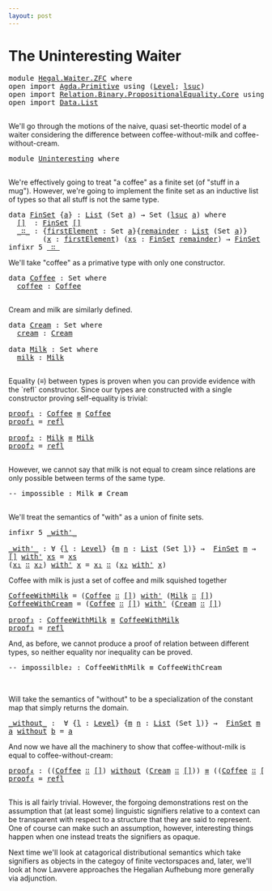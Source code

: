 ```yaml
---
layout: post
---
```


# The Uninteresting Waiter
<pre class="Agda">
<a id="55" class="Keyword">module</a> <a id="62" href="Hegal.Waiter.ZFC.html" class="Module">Hegal.Waiter.ZFC</a> <a id="79" class="Keyword">where</a> 
<a id="86" class="Keyword">open</a> <a id="91" class="Keyword">import</a> <a id="98" href="Agda.Primitive.html" class="Module">Agda.Primitive</a> <a id="113" class="Keyword">using</a> <a id="119" class="Symbol">(</a><a id="120" href="Agda.Primitive.html#423" class="Postulate">Level</a><a id="125" class="Symbol">;</a> <a id="127" href="Agda.Primitive.html#606" class="Primitive">lsuc</a><a id="131" class="Symbol">)</a>
<a id="133" class="Keyword">open</a> <a id="138" class="Keyword">import</a> <a id="145" href="Relation.Binary.PropositionalEquality.Core.html" class="Module">Relation.Binary.PropositionalEquality.Core</a> <a id="188" class="Keyword">using</a> <a id="194" class="Symbol">(</a><a id="195" href="Agda.Builtin.Equality.html#151" class="Datatype Operator">_≡_</a><a id="198" class="Symbol">;</a> <a id="200" href="Relation.Binary.PropositionalEquality.Core.html#830" class="Function Operator">_≢_</a><a id="203" class="Symbol">;</a> <a id="205" href="Agda.Builtin.Equality.html#208" class="InductiveConstructor">refl</a><a id="209" class="Symbol">)</a>
<a id="211" class="Keyword">open</a> <a id="216" class="Keyword">import</a> <a id="223" href="Data.List.html" class="Module">Data.List</a>

</pre>We'll go through the motions of the naive, quasi set-theortic model of a waiter considering the difference between coffee-without-milk and coffee-without-cream.
<pre class="Agda"><a id="403" class="Keyword">module</a> <a id="Uninteresting"></a><a id="410" href="Hegal.Waiter.ZFC.html#410" class="Module">Uninteresting</a> <a id="424" class="Keyword">where</a>

</pre>We're effectively going to treat "a coffee" as a finite set (of "stuff in a mug").  However, we're going to implement the finite set as an inductive list of types so that all stuff is not the same type.
<pre class="Agda">
<a id="643" class="Keyword">data</a> <a id="FinSet"></a><a id="648" href="Hegal.Waiter.ZFC.html#648" class="Datatype">FinSet</a> <a id="655" class="Symbol">{</a><a id="656" href="Hegal.Waiter.ZFC.html#656" class="Bound">a</a><a id="657" class="Symbol">}</a> <a id="659" class="Symbol">:</a> <a id="661" href="Agda.Builtin.List.html#148" class="Datatype">List</a> <a id="666" class="Symbol">(</a><a id="667" class="PrimitiveType">Set</a> <a id="671" href="Hegal.Waiter.ZFC.html#656" class="Bound">a</a><a id="672" class="Symbol">)</a> <a id="674" class="Symbol">→</a> <a id="676" class="PrimitiveType">Set</a> <a id="680" class="Symbol">(</a><a id="681" href="Agda.Primitive.html#606" class="Primitive">lsuc</a> <a id="686" href="Hegal.Waiter.ZFC.html#656" class="Bound">a</a><a id="687" class="Symbol">)</a> <a id="689" class="Keyword">where</a>
  <a id="FinSet.[]"></a><a id="697" href="Hegal.Waiter.ZFC.html#697" class="InductiveConstructor">[]</a>  <a id="701" class="Symbol">:</a> <a id="703" href="Hegal.Waiter.ZFC.html#648" class="Datatype">FinSet</a> <a id="710" href="Agda.Builtin.List.html#185" class="InductiveConstructor">[]</a>
  <a id="FinSet._∷_"></a><a id="715" href="Hegal.Waiter.ZFC.html#715" class="InductiveConstructor Operator">_∷_</a> <a id="719" class="Symbol">:</a> <a id="721" class="Symbol">{</a><a id="722" href="Hegal.Waiter.ZFC.html#722" class="Bound">firstElement</a> <a id="735" class="Symbol">:</a> <a id="737" class="PrimitiveType">Set</a> <a id="741" href="Hegal.Waiter.ZFC.html#656" class="Bound">a</a><a id="742" class="Symbol">}{</a><a id="744" href="Hegal.Waiter.ZFC.html#744" class="Bound">remainder</a> <a id="754" class="Symbol">:</a> <a id="756" href="Agda.Builtin.List.html#148" class="Datatype">List</a> <a id="761" class="Symbol">(</a><a id="762" class="PrimitiveType">Set</a> <a id="766" href="Hegal.Waiter.ZFC.html#656" class="Bound">a</a><a id="767" class="Symbol">)}</a>
        <a id="778" class="Symbol">(</a><a id="779" href="Hegal.Waiter.ZFC.html#779" class="Bound">x</a> <a id="781" class="Symbol">:</a> <a id="783" href="Hegal.Waiter.ZFC.html#722" class="Bound">firstElement</a><a id="795" class="Symbol">)</a> <a id="797" class="Symbol">(</a><a id="798" href="Hegal.Waiter.ZFC.html#798" class="Bound">xs</a> <a id="801" class="Symbol">:</a> <a id="803" href="Hegal.Waiter.ZFC.html#648" class="Datatype">FinSet</a> <a id="810" href="Hegal.Waiter.ZFC.html#744" class="Bound">remainder</a><a id="819" class="Symbol">)</a> <a id="821" class="Symbol">→</a> <a id="823" href="Hegal.Waiter.ZFC.html#648" class="Datatype">FinSet</a> <a id="830" class="Symbol">(</a><a id="831" href="Hegal.Waiter.ZFC.html#722" class="Bound">firstElement</a> <a id="844" href="Agda.Builtin.List.html#200" class="InductiveConstructor Operator">∷</a> <a id="846" href="Hegal.Waiter.ZFC.html#744" class="Bound">remainder</a><a id="855" class="Symbol">)</a>
<a id="857" class="Keyword">infixr</a> <a id="864" class="Number">5</a> <a id="866" href="Hegal.Waiter.ZFC.html#715" class="InductiveConstructor Operator">_∷_</a>
</pre> We'll take "coffee" as a primative type with only one constructor.
<pre class="Agda"><a id="946" class="Keyword">data</a> <a id="Coffee"></a><a id="951" href="Hegal.Waiter.ZFC.html#951" class="Datatype">Coffee</a> <a id="958" class="Symbol">:</a> <a id="960" class="PrimitiveType">Set</a> <a id="964" class="Keyword">where</a>
  <a id="Coffee.coffee"></a><a id="972" href="Hegal.Waiter.ZFC.html#972" class="InductiveConstructor">coffee</a> <a id="979" class="Symbol">:</a> <a id="981" href="Hegal.Waiter.ZFC.html#951" class="Datatype">Coffee</a>

</pre>Cream and milk are similarly defined.
<pre class="Agda"><a id="1035" class="Keyword">data</a> <a id="Cream"></a><a id="1040" href="Hegal.Waiter.ZFC.html#1040" class="Datatype">Cream</a> <a id="1046" class="Symbol">:</a> <a id="1048" class="PrimitiveType">Set</a> <a id="1052" class="Keyword">where</a>
  <a id="Cream.cream"></a><a id="1060" href="Hegal.Waiter.ZFC.html#1060" class="InductiveConstructor">cream</a> <a id="1066" class="Symbol">:</a> <a id="1068" href="Hegal.Waiter.ZFC.html#1040" class="Datatype">Cream</a>
  
<a id="1077" class="Keyword">data</a> <a id="Milk"></a><a id="1082" href="Hegal.Waiter.ZFC.html#1082" class="Datatype">Milk</a> <a id="1087" class="Symbol">:</a> <a id="1089" class="PrimitiveType">Set</a> <a id="1093" class="Keyword">where</a>
  <a id="Milk.milk"></a><a id="1101" href="Hegal.Waiter.ZFC.html#1101" class="InductiveConstructor">milk</a> <a id="1106" class="Symbol">:</a> <a id="1108" href="Hegal.Waiter.ZFC.html#1082" class="Datatype">Milk</a>

</pre>Equality (≡) between types is proven when you can provide evidence with the `refl` constructor. Since our types are constructed with a single constructor proving self-equality is trivial:
<pre class="Agda"><a id="proof₁"></a><a id="1310" href="Hegal.Waiter.ZFC.html#1310" class="Function">proof₁</a> <a id="1317" class="Symbol">:</a> <a id="1319" href="Hegal.Waiter.ZFC.html#951" class="Datatype">Coffee</a> <a id="1326" href="Agda.Builtin.Equality.html#151" class="Datatype Operator">≡</a> <a id="1328" href="Hegal.Waiter.ZFC.html#951" class="Datatype">Coffee</a>
<a id="1335" href="Hegal.Waiter.ZFC.html#1310" class="Function">proof₁</a> <a id="1342" class="Symbol">=</a> <a id="1344" href="Agda.Builtin.Equality.html#208" class="InductiveConstructor">refl</a>

<a id="proof₂"></a><a id="1350" href="Hegal.Waiter.ZFC.html#1350" class="Function">proof₂</a> <a id="1357" class="Symbol">:</a> <a id="1359" href="Hegal.Waiter.ZFC.html#1082" class="Datatype">Milk</a> <a id="1364" href="Agda.Builtin.Equality.html#151" class="Datatype Operator">≡</a> <a id="1366" href="Hegal.Waiter.ZFC.html#1082" class="Datatype">Milk</a>
<a id="1371" href="Hegal.Waiter.ZFC.html#1350" class="Function">proof₂</a> <a id="1378" class="Symbol">=</a> <a id="1380" href="Agda.Builtin.Equality.html#208" class="InductiveConstructor">refl</a>

</pre>However, we cannot say that milk is not equal to cream since relations are only possible between terms of the same type.
<pre class="Agda"><a id="1515" class="Comment">-- impossible : Milk ≢ Cream</a>

</pre>We'll treat the semantics of "with" as a union of finite sets. 
<pre class="Agda"><a id="1617" class="Keyword">infixr</a> <a id="1624" class="Number">5</a> <a id="1626" href="Hegal.Waiter.ZFC.html#1635" class="Function Operator">_with&#39;_</a>

<a id="_with&#39;_"></a><a id="1635" href="Hegal.Waiter.ZFC.html#1635" class="Function Operator">_with&#39;_</a> <a id="1643" class="Symbol">:</a> <a id="1645" class="Symbol">∀</a> <a id="1647" class="Symbol">{</a><a id="1648" href="Hegal.Waiter.ZFC.html#1648" class="Bound">l</a> <a id="1650" class="Symbol">:</a> <a id="1652" href="Agda.Primitive.html#423" class="Postulate">Level</a><a id="1657" class="Symbol">}</a> <a id="1659" class="Symbol">{</a><a id="1660" href="Hegal.Waiter.ZFC.html#1660" class="Bound">m</a> <a id="1662" href="Hegal.Waiter.ZFC.html#1662" class="Bound">n</a> <a id="1664" class="Symbol">:</a> <a id="1666" href="Agda.Builtin.List.html#148" class="Datatype">List</a> <a id="1671" class="Symbol">(</a><a id="1672" class="PrimitiveType">Set</a> <a id="1676" href="Hegal.Waiter.ZFC.html#1648" class="Bound">l</a><a id="1677" class="Symbol">)}</a> <a id="1680" class="Symbol">→</a>  <a id="1683" href="Hegal.Waiter.ZFC.html#648" class="Datatype">FinSet</a> <a id="1690" href="Hegal.Waiter.ZFC.html#1660" class="Bound">m</a> <a id="1692" class="Symbol">→</a>  <a id="1695" href="Hegal.Waiter.ZFC.html#648" class="Datatype">FinSet</a> <a id="1702" href="Hegal.Waiter.ZFC.html#1662" class="Bound">n</a> <a id="1704" class="Symbol">→</a> <a id="1706" href="Hegal.Waiter.ZFC.html#648" class="Datatype">FinSet</a> <a id="1713" class="Symbol">(</a><a id="1714" href="Hegal.Waiter.ZFC.html#1660" class="Bound">m</a> <a id="1716" href="Data.List.Base.html#1810" class="Function Operator">++</a> <a id="1719" href="Hegal.Waiter.ZFC.html#1662" class="Bound">n</a><a id="1720" class="Symbol">)</a>
<a id="1722" href="Hegal.Waiter.ZFC.html#697" class="InductiveConstructor">[]</a> <a id="1725" href="Hegal.Waiter.ZFC.html#1635" class="Function Operator">with&#39;</a> <a id="1731" href="Hegal.Waiter.ZFC.html#1731" class="Bound">xs</a> <a id="1734" class="Symbol">=</a> <a id="1736" href="Hegal.Waiter.ZFC.html#1731" class="Bound">xs</a>
<a id="1739" class="Symbol">(</a><a id="1740" href="Hegal.Waiter.ZFC.html#1740" class="Bound">x₁</a> <a id="1743" href="Hegal.Waiter.ZFC.html#715" class="InductiveConstructor Operator">∷</a> <a id="1745" href="Hegal.Waiter.ZFC.html#1745" class="Bound">x₂</a><a id="1747" class="Symbol">)</a> <a id="1749" href="Hegal.Waiter.ZFC.html#1635" class="Function Operator">with&#39;</a> <a id="1755" href="Hegal.Waiter.ZFC.html#1755" class="Bound">x</a> <a id="1757" class="Symbol">=</a> <a id="1759" href="Hegal.Waiter.ZFC.html#1740" class="Bound">x₁</a> <a id="1762" href="Hegal.Waiter.ZFC.html#715" class="InductiveConstructor Operator">∷</a> <a id="1764" class="Symbol">(</a><a id="1765" href="Hegal.Waiter.ZFC.html#1745" class="Bound">x₂</a> <a id="1768" href="Hegal.Waiter.ZFC.html#1635" class="Function Operator">with&#39;</a> <a id="1774" href="Hegal.Waiter.ZFC.html#1755" class="Bound">x</a><a id="1775" class="Symbol">)</a>
</pre>Coffee with milk is just a set of coffee and milk squished together

<pre class="Agda"><a id="CoffeeWithMilk"></a><a id="1854" href="Hegal.Waiter.ZFC.html#1854" class="Function">CoffeeWithMilk</a> <a id="1869" class="Symbol">=</a> <a id="1871" class="Symbol">(</a><a id="1872" href="Hegal.Waiter.ZFC.html#951" class="Datatype">Coffee</a> <a id="1879" href="Hegal.Waiter.ZFC.html#715" class="InductiveConstructor Operator">∷</a> <a id="1881" href="Hegal.Waiter.ZFC.html#697" class="InductiveConstructor">[]</a><a id="1883" class="Symbol">)</a> <a id="1885" href="Hegal.Waiter.ZFC.html#1635" class="Function Operator">with&#39;</a> <a id="1891" class="Symbol">(</a><a id="1892" href="Hegal.Waiter.ZFC.html#1082" class="Datatype">Milk</a> <a id="1897" href="Hegal.Waiter.ZFC.html#715" class="InductiveConstructor Operator">∷</a> <a id="1899" href="Hegal.Waiter.ZFC.html#697" class="InductiveConstructor">[]</a><a id="1901" class="Symbol">)</a>
<a id="CoffeeWithCream"></a><a id="1903" href="Hegal.Waiter.ZFC.html#1903" class="Function">CoffeeWithCream</a> <a id="1919" class="Symbol">=</a> <a id="1921" class="Symbol">(</a><a id="1922" href="Hegal.Waiter.ZFC.html#951" class="Datatype">Coffee</a> <a id="1929" href="Hegal.Waiter.ZFC.html#715" class="InductiveConstructor Operator">∷</a> <a id="1931" href="Hegal.Waiter.ZFC.html#697" class="InductiveConstructor">[]</a><a id="1933" class="Symbol">)</a> <a id="1935" href="Hegal.Waiter.ZFC.html#1635" class="Function Operator">with&#39;</a> <a id="1941" class="Symbol">(</a><a id="1942" href="Hegal.Waiter.ZFC.html#1040" class="Datatype">Cream</a> <a id="1948" href="Hegal.Waiter.ZFC.html#715" class="InductiveConstructor Operator">∷</a> <a id="1950" href="Hegal.Waiter.ZFC.html#697" class="InductiveConstructor">[]</a><a id="1952" class="Symbol">)</a>

<a id="proof₃"></a><a id="1955" href="Hegal.Waiter.ZFC.html#1955" class="Function">proof₃</a> <a id="1962" class="Symbol">:</a> <a id="1964" href="Hegal.Waiter.ZFC.html#1854" class="Function">CoffeeWithMilk</a> <a id="1979" href="Agda.Builtin.Equality.html#151" class="Datatype Operator">≡</a> <a id="1981" href="Hegal.Waiter.ZFC.html#1854" class="Function">CoffeeWithMilk</a>
<a id="1996" href="Hegal.Waiter.ZFC.html#1955" class="Function">proof₃</a> <a id="2003" class="Symbol">=</a> <a id="2005" href="Agda.Builtin.Equality.html#208" class="InductiveConstructor">refl</a>
</pre>And, as before, we cannot produce a proof of relation between different types, so neither equality nor inequality can be proved.
<pre class="Agda"><a id="2147" class="Comment">-- impossilble₂ : CoffeeWithMilk ≡ CoffeeWithCream</a>


</pre>Will take the semantics of "without" to be a specialization of the constant map that simply returns the domain.
<pre class="Agda"><a id="_without_"></a><a id="2320" href="Hegal.Waiter.ZFC.html#2320" class="Function Operator">_without_</a> <a id="2330" class="Symbol">:</a>  <a id="2333" class="Symbol">∀</a> <a id="2335" class="Symbol">{</a><a id="2336" href="Hegal.Waiter.ZFC.html#2336" class="Bound">l</a> <a id="2338" class="Symbol">:</a> <a id="2340" href="Agda.Primitive.html#423" class="Postulate">Level</a><a id="2345" class="Symbol">}</a> <a id="2347" class="Symbol">{</a><a id="2348" href="Hegal.Waiter.ZFC.html#2348" class="Bound">m</a> <a id="2350" href="Hegal.Waiter.ZFC.html#2350" class="Bound">n</a> <a id="2352" class="Symbol">:</a> <a id="2354" href="Agda.Builtin.List.html#148" class="Datatype">List</a> <a id="2359" class="Symbol">(</a><a id="2360" class="PrimitiveType">Set</a> <a id="2364" href="Hegal.Waiter.ZFC.html#2336" class="Bound">l</a><a id="2365" class="Symbol">)}</a> <a id="2368" class="Symbol">→</a>  <a id="2371" href="Hegal.Waiter.ZFC.html#648" class="Datatype">FinSet</a> <a id="2378" href="Hegal.Waiter.ZFC.html#2348" class="Bound">m</a> <a id="2380" class="Symbol">→</a>  <a id="2383" href="Hegal.Waiter.ZFC.html#648" class="Datatype">FinSet</a> <a id="2390" href="Hegal.Waiter.ZFC.html#2350" class="Bound">n</a> <a id="2392" class="Symbol">→</a> <a id="2394" href="Hegal.Waiter.ZFC.html#648" class="Datatype">FinSet</a> <a id="2401" href="Hegal.Waiter.ZFC.html#2348" class="Bound">m</a>
<a id="2403" href="Hegal.Waiter.ZFC.html#2403" class="Bound">a</a> <a id="2405" href="Hegal.Waiter.ZFC.html#2320" class="Function Operator">without</a> <a id="2413" href="Hegal.Waiter.ZFC.html#2413" class="Bound">b</a> <a id="2415" class="Symbol">=</a> <a id="2417" href="Hegal.Waiter.ZFC.html#2403" class="Bound">a</a>
</pre>And now we have all the machinery to show that coffee-without-milk is equal to coffee-without-cream:
<pre class="Agda">
<a id="proof₄"></a><a id="2529" href="Hegal.Waiter.ZFC.html#2529" class="Function">proof₄</a> <a id="2536" class="Symbol">:</a> <a id="2538" class="Symbol">((</a><a id="2540" href="Hegal.Waiter.ZFC.html#951" class="Datatype">Coffee</a> <a id="2547" href="Hegal.Waiter.ZFC.html#715" class="InductiveConstructor Operator">∷</a> <a id="2549" href="Hegal.Waiter.ZFC.html#697" class="InductiveConstructor">[]</a><a id="2551" class="Symbol">)</a> <a id="2553" href="Hegal.Waiter.ZFC.html#2320" class="Function Operator">without</a> <a id="2561" class="Symbol">(</a><a id="2562" href="Hegal.Waiter.ZFC.html#1040" class="Datatype">Cream</a> <a id="2568" href="Hegal.Waiter.ZFC.html#715" class="InductiveConstructor Operator">∷</a> <a id="2570" href="Hegal.Waiter.ZFC.html#697" class="InductiveConstructor">[]</a><a id="2572" class="Symbol">))</a> <a id="2575" href="Agda.Builtin.Equality.html#151" class="Datatype Operator">≡</a> <a id="2577" class="Symbol">((</a><a id="2579" href="Hegal.Waiter.ZFC.html#951" class="Datatype">Coffee</a> <a id="2586" href="Hegal.Waiter.ZFC.html#715" class="InductiveConstructor Operator">∷</a> <a id="2588" href="Hegal.Waiter.ZFC.html#697" class="InductiveConstructor">[]</a><a id="2590" class="Symbol">)</a> <a id="2592" href="Hegal.Waiter.ZFC.html#2320" class="Function Operator">without</a> <a id="2600" class="Symbol">(</a><a id="2601" href="Hegal.Waiter.ZFC.html#1082" class="Datatype">Milk</a> <a id="2606" href="Hegal.Waiter.ZFC.html#715" class="InductiveConstructor Operator">∷</a> <a id="2608" href="Hegal.Waiter.ZFC.html#697" class="InductiveConstructor">[]</a><a id="2610" class="Symbol">))</a>
<a id="2613" href="Hegal.Waiter.ZFC.html#2529" class="Function">proof₄</a> <a id="2620" class="Symbol">=</a> <a id="2622" href="Agda.Builtin.Equality.html#208" class="InductiveConstructor">refl</a>

</pre>
This is all fairly trivial.  However, the forgoing demonstrations rest on the assumption that (at least some) linguistic signifiers relative to a context can be transparent with respect to a structure that they are said to represent.  One of course can make such an assumption, however, interesting things happen when one instead treats the signifiers as opaque.

Next time we'll look at catagorical distributional semantics which take signifiers as objects in the categoy of finite vectorspaces and, later, we'll look at how Lawvere approaches the Hegalian Aufhebung more generally via adjunction.

